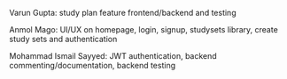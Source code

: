 Varun Gupta: study plan feature frontend/backend and testing

Anmol Mago: UI/UX on homepage, login, signup, studysets library, create study sets and authentication

Mohammad Ismail Sayyed: JWT authentication, backend commenting/documentation, backend testing